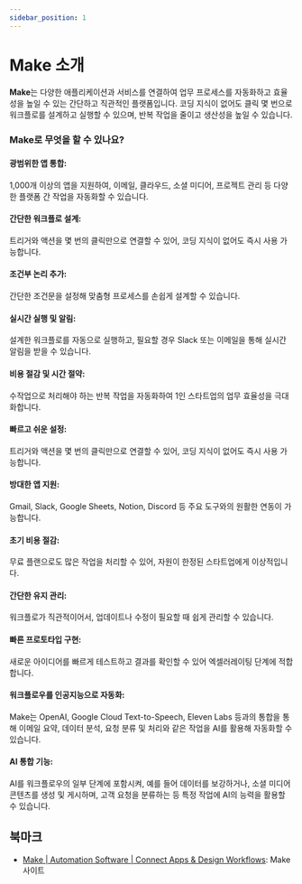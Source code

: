 ```yaml
---
sidebar_position: 1
---
```


# Make 소개

**Make**는 다양한 애플리케이션과 서비스를 연결하여 업무 프로세스를 자동화하고 효율성을 높일 수 있는 간단하고 직관적인 플랫폼입니다. 코딩 지식이 없어도 클릭 몇 번으로 워크플로를 설계하고 실행할 수 있으며, 반복 작업을 줄이고 생산성을 높일 수 있습니다.

### **Make로 무엇을 할 수 있나요?**

#### **광범위한 앱 통합**:

1,000개 이상의 앱을 지원하여, 이메일, 클라우드, 소셜 미디어, 프로젝트 관리 등 다양한 플랫폼 간 작업을 자동화할 수 있습니다.

#### **간단한 워크플로 설계**:

트리거와 액션을 몇 번의 클릭만으로 연결할 수 있어, 코딩 지식이 없어도 즉시 사용 가능합니다.

#### **조건부 논리 추가**:

간단한 조건문을 설정해 맞춤형 프로세스를 손쉽게 설계할 수 있습니다.

#### **실시간 실행 및 알림**:

설계한 워크플로를 자동으로 실행하고, 필요할 경우 Slack 또는 이메일을 통해 실시간 알림을 받을 수 있습니다.

#### **비용 절감 및 시간 절약**:

수작업으로 처리해야 하는 반복 작업을 자동화하여 1인 스타트업의 업무 효율성을 극대화합니다.

#### **빠르고 쉬운 설정**:

트리거와 액션을 몇 번의 클릭만으로 연결할 수 있어, 코딩 지식이 없어도 즉시 사용 가능합니다.

#### **방대한 앱 지원**:

Gmail, Slack, Google Sheets, Notion, Discord 등 주요 도구와의 원활한 연동이 가능합니다.

#### **초기 비용 절감**:

무료 플랜으로도 많은 작업을 처리할 수 있어, 자원이 한정된 스타트업에게 이상적입니다.

#### **간단한 유지 관리**:

워크플로가 직관적이어서, 업데이트나 수정이 필요할 때 쉽게 관리할 수 있습니다.

#### **빠른 프로토타입 구현**:

새로운 아이디어를 빠르게 테스트하고 결과를 확인할 수 있어 엑셀러레이팅 단계에 적합합니다.

#### **워크플로우를 인공지능으로 자동화**:

Make는 OpenAI, Google Cloud Text-to-Speech, Eleven Labs 등과의 통합을 통해 이메일 요약, 데이터 분석, 요청 분류 및 처리와 같은 작업을 AI를 활용해 자동화할 수 있습니다.

#### **AI 통합 기능**:

AI를 워크플로우의 일부 단계에 포함시켜, 예를 들어 데이터를 보강하거나, 소셜 미디어 콘텐츠를 생성 및 게시하며, 고객 요청을 분류하는 등 특정 작업에 AI의 능력을 활용할 수 있습니다.

## 북마크

- [Make | Automation Software | Connect Apps & Design Workflows](https://www.make.com/): Make 사이트
